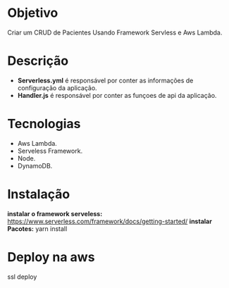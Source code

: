 # Objetivo
Criar um CRUD de Pacientes Usando Framework Servless e Aws Lambda.

# Descrição
* **Serverless.yml** é responsável por conter as informações de configuração da aplicação.
* **Handler.js** é responsável por conter as funçoes de api da aplicação.

# Tecnologias
* Aws Lambda.
* Serveless Framework. 
* Node. 
* DynamoDB.
 

# Instalação 
**instalar o framework serveless:** https://www.serverless.com/framework/docs/getting-started/
**instalar Pacotes:** yarn install


# Deploy na aws
ssl deploy



